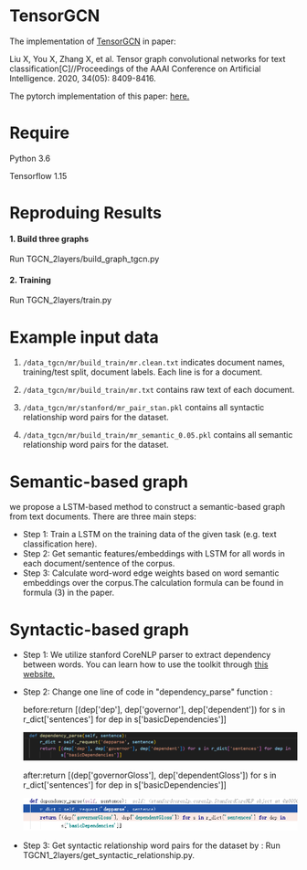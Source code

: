 # TensorGCN

The implementation of [TensorGCN](https://arxiv.org/pdf/2001.05313.pdf) in paper:

Liu X, You X, Zhang X, et al. Tensor graph convolutional networks for text classification[C]//Proceedings of the AAAI Conference on Artificial Intelligence. 2020, 34(05): 8409-8416.

The pytorch implementation of this paper: [here.](https://github.com/THUMLP/TensorGCN_pytorch)


# Require

Python 3.6

Tensorflow 1.15


# Reproduing Results

#### 1. Build three graphs

Run TGCN_2layers/build_graph_tgcn.py

#### 2. Training

Run TGCN_2layers/train.py


# Example input data

1. `/data_tgcn/mr/build_train/mr.clean.txt` indicates document names, training/test split, document labels. Each line is for a document.

2. `/data_tgcn/mr/build_train/mr.txt` contains raw text of each document.

3. `/data_tgcn/mr/stanford/mr_pair_stan.pkl` contains all syntactic relationship word pairs for the dataset.

4. `/data_tgcn/mr/build_train/mr_semantic_0.05.pkl` contains all semantic relationship word pairs for the dataset.


# Semantic-based graph
we propose a LSTM-based method to construct a semantic-based graph from text documents. There are three main steps:
- Step 1: Train a LSTM on the training data of the given task (e.g. text classification here).
- Step 2: Get semantic features/embeddings with LSTM for all words in each document/sentence of the corpus.
- Step 3: Calculate word-word edge weights based on word semantic embeddings over the corpus.The calculation formula can be found in formula (3) in the paper.


# Syntactic-based graph
- Step 1: We utilize stanford CoreNLP parser to extract dependency between words. You can learn how to use the toolkit through [this website.](https://www.pianshen.com/article/8433287443/)

- Step 2: Change one line of code in "dependency_parse" function :

  before:return [(dep['dep'], dep['governor'], dep['dependent']) for s in r_dict['sentences'] for dep in s['basicDependencies']]
  
  ![image](before.png)
  
  after:return [(dep['governorGloss'], dep['dependentGloss']) for s in r_dict['sentences'] for dep in s['basicDependencies']]
  
  ![image](after.png)
  
  
- Step 3: Get syntactic relationship word pairs for the dataset by :
  Run TGCN1_2layers/get_syntactic_relationship.py. 
  
  
  
  
  
  
